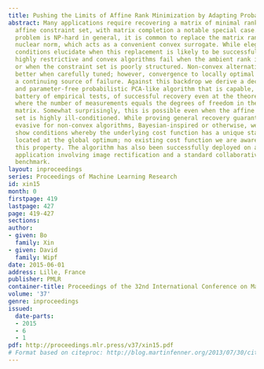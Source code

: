 ```yaml
---
title: Pushing the Limits of Affine Rank Minimization by Adapting Probabilistic PCA
abstract: Many applications require recovering a matrix of minimal rank within an
  affine constraint set, with matrix completion a notable special case. Because the
  problem is NP-hard in general, it is common to replace the matrix rank with the
  nuclear norm, which acts as a convenient convex surrogate. While elegant theoretical
  conditions elucidate when this replacement is likely to be successful, they are
  highly restrictive and convex algorithms fail when the ambient rank is too high
  or when the constraint set is poorly structured. Non-convex alternatives fare somewhat
  better when carefully tuned; however, convergence to locally optimal solutions remains
  a continuing source of failure. Against this backdrop we derive a deceptively simple
  and parameter-free probabilistic PCA-like algorithm that is capable, over a wide
  battery of empirical tests, of successful recovery even at the theoretical limit
  where the number of measurements equals the degrees of freedom in the unknown low-rank
  matrix. Somewhat surprisingly, this is possible even when the affine constraint
  set is highly ill-conditioned. While proving general recovery guarantees remains
  evasive for non-convex algorithms, Bayesian-inspired or otherwise, we nonetheless
  show conditions whereby the underlying cost function has a unique stationary point
  located at the global optimum; no existing cost function we are aware of satisfies
  this property. The algorithm has also been successfully deployed on a computer vision
  application involving image rectification and a standard collaborative filtering
  benchmark.
layout: inproceedings
series: Proceedings of Machine Learning Research
id: xin15
month: 0
firstpage: 419
lastpage: 427
page: 419-427
sections: 
author:
- given: Bo
  family: Xin
- given: David
  family: Wipf
date: 2015-06-01
address: Lille, France
publisher: PMLR
container-title: Proceedings of the 32nd International Conference on Machine Learning
volume: '37'
genre: inproceedings
issued:
  date-parts:
  - 2015
  - 6
  - 1
pdf: http://proceedings.mlr.press/v37/xin15.pdf
# Format based on citeproc: http://blog.martinfenner.org/2013/07/30/citeproc-yaml-for-bibliographies/
---
```

